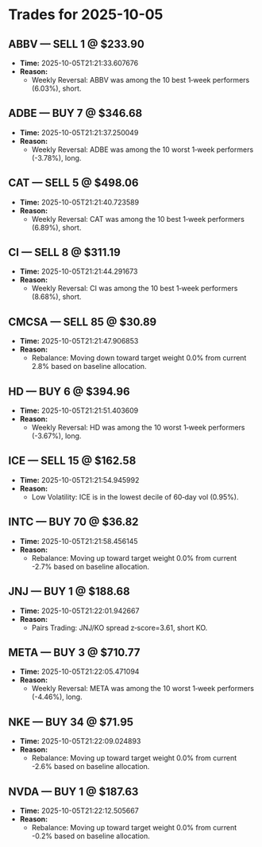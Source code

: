 # Trades for 2025-10-05

## ABBV — SELL 1 @ $233.90
- **Time:** 2025-10-05T21:21:33.607676
- **Reason:**
  - Weekly Reversal: ABBV was among the 10 best 1‑week performers (6.03%), short.

## ADBE — BUY 7 @ $346.68
- **Time:** 2025-10-05T21:21:37.250049
- **Reason:**
  - Weekly Reversal: ADBE was among the 10 worst 1‑week performers (-3.78%), long.

## CAT — SELL 5 @ $498.06
- **Time:** 2025-10-05T21:21:40.723589
- **Reason:**
  - Weekly Reversal: CAT was among the 10 best 1‑week performers (6.89%), short.

## CI — SELL 8 @ $311.19
- **Time:** 2025-10-05T21:21:44.291673
- **Reason:**
  - Weekly Reversal: CI was among the 10 best 1‑week performers (8.68%), short.

## CMCSA — SELL 85 @ $30.89
- **Time:** 2025-10-05T21:21:47.906853
- **Reason:**
  - Rebalance: Moving down toward target weight 0.0% from current 2.8% based on baseline allocation.

## HD — BUY 6 @ $394.96
- **Time:** 2025-10-05T21:21:51.403609
- **Reason:**
  - Weekly Reversal: HD was among the 10 worst 1‑week performers (-3.67%), long.

## ICE — SELL 15 @ $162.58
- **Time:** 2025-10-05T21:21:54.945992
- **Reason:**
  - Low Volatility: ICE is in the lowest decile of 60‑day vol (0.95%).

## INTC — BUY 70 @ $36.82
- **Time:** 2025-10-05T21:21:58.456145
- **Reason:**
  - Rebalance: Moving up toward target weight 0.0% from current -2.7% based on baseline allocation.

## JNJ — BUY 1 @ $188.68
- **Time:** 2025-10-05T21:22:01.942667
- **Reason:**
  - Pairs Trading: JNJ/KO spread z‑score=3.61, short KO.

## META — BUY 3 @ $710.77
- **Time:** 2025-10-05T21:22:05.471094
- **Reason:**
  - Weekly Reversal: META was among the 10 worst 1‑week performers (-4.46%), long.

## NKE — BUY 34 @ $71.95
- **Time:** 2025-10-05T21:22:09.024893
- **Reason:**
  - Rebalance: Moving up toward target weight 0.0% from current -2.6% based on baseline allocation.

## NVDA — BUY 1 @ $187.63
- **Time:** 2025-10-05T21:22:12.505667
- **Reason:**
  - Rebalance: Moving up toward target weight 0.0% from current -0.2% based on baseline allocation.

